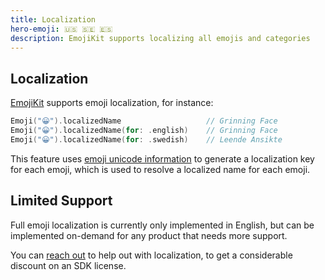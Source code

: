 ```yaml
---
title: Localization
hero-emoji: 🇺🇸 🇸🇪 🇪🇸
description: EmojiKit supports localizing all emojis and categories
---
```



## Localization

[EmojiKit](/emojikit) supports emoji localization, for instance:

```swift
Emoji("😀").localizedName                   // Grinning Face
Emoji("😀").localizedName(for: .english)    // Grinning Face
Emoji("😀").localizedName(for: .swedish)    // Leende Ansikte
```

This feature uses [emoji unicode information](/emojikit/features/emoji) to generate a localization key for each emoji, which is used to resolve a localized name for each emoji.


## Limited Support

Full emoji localization is currently only implemented in English, but can be implemented on-demand for any product that needs more support.

You can [reach out]({{site.email_url}}) to help out with localization, to get a considerable discount on an SDK license.
